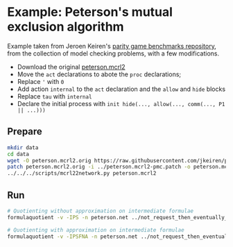 # Example: Peterson's mutual exclusion algorithm

Example taken from Jeroen Keiren's 
[parity game benchmarks repository](https://github.com/jkeiren/paritygame-generator),
from the collection of model checking problems, with a few modifications.

- Download the original [peterson.mcrl2](https://raw.githubusercontent.com/jkeiren/paritygame-generator/master/cases/modelchecking/specs/mcrl2/peterson.mcrl2)
- Move the `act` declarations to abote the `proc` declarations;
- Replace `'` with `0`
- Add action `internal` to the `act` declaration and the `allow` and `hide` blocks
- Replace `tau` with `internal`
- Declare the initial process with `init hide(..., allow(..., comm(..., P1 || ...)))`

## Prepare

```bash
mkdir data
cd data
wget -O peterson.mcrl2.orig https://raw.githubusercontent.com/jkeiren/paritygame-generator/master/cases/modelchecking/specs/mcrl2/peterson.mcrl2
patch peterson.mcrl2.orig -i ../peterson.mcrl2-pmc.patch -o peterson.mcrl2
../../../scripts/mcrl22network.py peterson.mcrl2
```

## Run

```bash
# Quotienting without approximation on intermediate formulae
formulaquotient -v -IPS -n peterson.net ../not_request_then_eventually_enter.mcf out.pbes

# Quotienting with approximation on intermediate formulae
formulaquotient -v -IPSFNA -n peterson.net ../not_request_then_eventually_enter.mcf out.pbes
```
